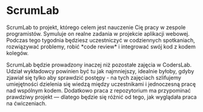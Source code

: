 <h1>ScrumLab</h1>
ScrumLab to projekt, którego celem jest nauczenie Cię pracy w zespole programistów.  Symuluje on realne zadania
w projekcie aplikacji webowej. Podczas tego tygodnia będziesz uczestniczyć w codziennych spotkaniach, rozwiązywać
problemy, robić *code review* i integrować swój kod z kodem kolegów.

ScrumLab będzie prowadzony inaczej niż pozostałe zajęcia w CodersLab. Udział wykładowcy powinien być tu jak najmniejszy, idealnie byłoby, gdyby zjawiał się tylko aby sprawdzić postępy - na tych zajęciach szlifujemy umiejętności dzielenia się wiedzą między uczestnikami i jednoczesną pracę nad wspólnym kodem.
Dodatkowo praca z repozytorium ma przypominać prawdziwy projekt — dlatego będzie się różnić od tego, jak wyglądała praca na ćwiczeniach. 
